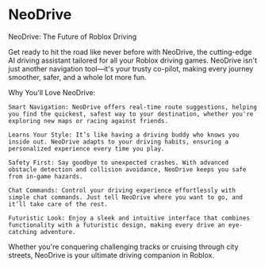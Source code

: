 # NeoDrive
NeoDrive: The Future of Roblox Driving

Get ready to hit the road like never before with NeoDrive, the cutting-edge AI driving assistant tailored for all your Roblox driving games. NeoDrive isn't just another navigation tool—it's your trusty co-pilot, making every journey smoother, safer, and a whole lot more fun.

Why You'll Love NeoDrive:

    Smart Navigation: NeoDrive offers real-time route suggestions, helping you find the quickest, safest way to your destination, whether you're exploring new maps or racing against friends.

    Learns Your Style: It’s like having a driving buddy who knows you inside out. NeoDrive adapts to your driving habits, ensuring a personalized experience every time you play.

    Safety First: Say goodbye to unexpected crashes. With advanced obstacle detection and collision avoidance, NeoDrive keeps you safe from in-game hazards.

    Chat Commands: Control your driving experience effortlessly with simple chat commands. Just tell NeoDrive where you want to go, and it’ll take care of the rest.

    Futuristic Look: Enjoy a sleek and intuitive interface that combines functionality with a futuristic design, making every drive an eye-catching adventure.

Whether you're conquering challenging tracks or cruising through city streets, NeoDrive is your ultimate driving companion in Roblox.
